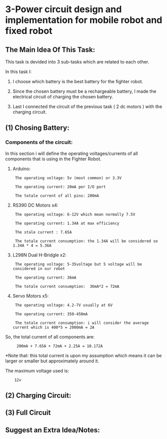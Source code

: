 # 3-Power circuit design and implementation for mobile robot and fixed robot

## The Main Idea Of This Task: 

This task is devided into 3 sub-tasks which are related to each other. 


In this task I:


1. I choose which battery is the best battery for the fighter robot.

2. Since the chosen battery must be a rechargeable battery, I made the electrical circuit of charging the chosen battery.

3. Last I connected the circuit of the previous task ( 2 dc motors ) with the charging circuit. 

## (1) Chosing Battery:

### Components of the circuit: 

In this section i will define the operating voltages/currents of all components that is using in the Fighter Robot. 

1. Arduino:

        The operating voltage: 5v (most common) or 3.3V

        The operating current: 20mA per I/O port
        
        The totale current of all pins: 200mA 
       
2. RS390 DC Motors x4: 

        The operating voltage: 6-12V which mean normally 7.5V

        The operating current: 1.34A at max efficiency 
        
        The stale current : 7.65A
        
        The totale current consumption: the 1.34A will be considered so 1.34A * 4 = 5.36A

3. L298N Dual H-Bridgle x2:

        The operating voltage: 5-35voltage but 5 voltage will be considered in our robot

        The operating current: 36mA
        
        The totale current consumption:  36mA*2 = 72mA

4. Servo Motors x5:

        The operating voltage: 4.2-7V usually at 6V

        The operating current: 350-450mA 
        
        The totale current consumption: i will consider the average current which is 400*5 = 2000mA = 2A

So, the total current of all components are: 
 
         200mA + 7.65A + 72mA + 2.25A = 10.172A
         
*Note that: this total current is upon my assumption which means it can be larger or smaller but approximately around it.

The maximum voltage used is:

        12v

## (2) Charging Circuit:

## (3) Full Circuit 



## Suggest an Extra Idea/Notes:
    



